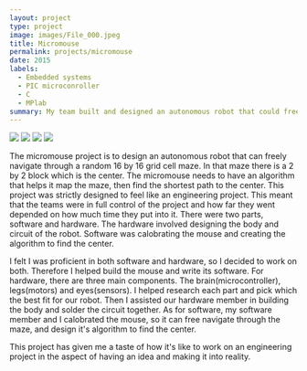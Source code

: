 ```yaml
---
layout: project
type: project
image: images/File_000.jpeg
title: Micromouse
permalink: projects/micromouse
date: 2015
labels:
  - Embedded systems
  - PIC microconroller
  - C
  - MPlab
summary: My team built and designed an autonomous robot that could freely navigate and find the center of a maze
---
```


<div class="ui small rounded images">
  <img class="ui image" src="../">
  <img class="ui image" src="../">
  <img class="ui image" src="../">
  <img class="ui image" src="../">
</div>

The micromouse project is to design an autonomous robot that can freely navigate through a random 16 by 16 grid cell maze. In that maze there is a 2 by 2 block which is the center. The micromouse needs to have an algorithm that helps it map the maze, then find the shortest path to the center. This project was strictly designed to feel like an engineering project. This meant that the teams were in full control of the project and how far they went depended on how much time they put into it. There were two parts, software and hardware. The hardware involved designing the body and circuit of the robot. Software was calobrating the mouse and creating the algorithm to find the center. 

I felt I was proficient in both software and hardware, so I decided to work on both. Therefore I helped build the mouse and write its software. For hardware, there are three main components. The brain(microcontroller), legs(motors) and eyes(sensors). I helped research each part and pick which the best fit for our robot. Then I assisted our hardware member in building the body and solder the circuit together. As for software, my software member and I calobrated the mouse, so it can free navigate through the maze, and design it's algorithm to find the center. 

This project has given me a taste of how it's like to work on an engineering project in the aspect of having an idea and making it into reality. 



